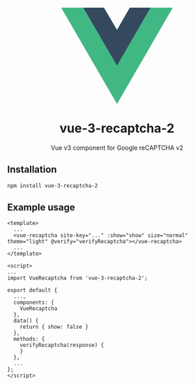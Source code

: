 <p align="center">
<svg width="256px" height="221px" viewBox="0 0 256 221" version="1.1" xmlns="http://www.w3.org/2000/svg" xmlns:xlink="http://www.w3.org/1999/xlink" preserveAspectRatio="xMidYMid">
	<g>
		<path d="M204.8,0 L256,0 L128,220.8 L0,0 L50.56,0 L97.92,0 L128,51.2 L157.44,0 L204.8,0 Z" fill="#41B883"></path>
		<path d="M0,0 L128,220.8 L256,0 L204.8,0 L128,132.48 L50.56,0 L0,0 Z" fill="#41B883"></path>
		<path d="M50.56,0 L128,133.12 L204.8,0 L157.44,0 L128,51.2 L97.92,0 L50.56,0 Z" fill="#35495E"></path>
	</g>
</svg>
</p>
<h1 align="center">vue-3-recaptcha-2</h1>
<p align="center">Vue v3 component for Google reCAPTCHA v2</p>

## Installation
``` bash
npm install vue-3-recaptcha-2
```

## Example usage
``` vue
<template>
  ...
  <vue-recaptcha site-key="..." :show="show" size="normal" theme="light" @verify="verifyRecaptcha"></vue-recaptcha>
  ...
</template>

<script>
...
import VueRecaptcha from 'vue-3-recaptcha-2';

export default {
  ...,
  components: {
    VueRecaptcha
  },
  data() {
    return { show: false }
  },
  methods: {
    verifyRecaptcha(response) {
    }
  },
  ...
};
</script>
```
